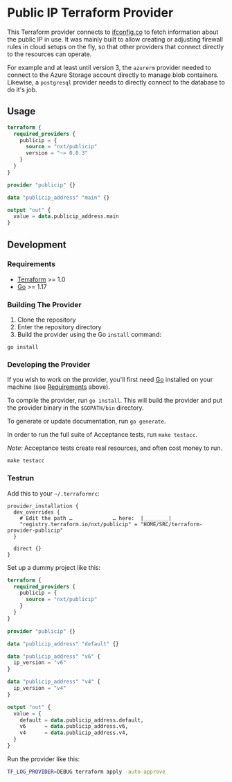 # Public IP Terraform Provider

This Terraform provider connects to [ifconfig.co](https://ifconfig.co) to fetch information about the public IP in use.
It was mainly built to allow creating or adjusting firewall rules in cloud setups on the fly,
so that other providers that connect directly to the resources can operate.

For example and at least until version 3,
the `azurerm` provider needed to connect to the Azure Storage account directly to manage blob containers.
Likewise, a `postgresql` provider needs to directly connect to the database to do it's job.

## Usage

```terraform
terraform {
  required_providers {
    publicip = {
      source = "nxt/publicip"
      version = "~> 0.0.3"
    }
  }
}

provider "publicip" {}

data "publicip_address" "main" {}

output "out" {
  value = data.publicip_address.main
}
```


## Development

### Requirements

- [Terraform](https://www.terraform.io/downloads.html) >= 1.0
- [Go](https://golang.org/doc/install) >= 1.17

### Building The Provider

1. Clone the repository
1. Enter the repository directory
1. Build the provider using the Go `install` command:

```shell
go install
```

### Developing the Provider

If you wish to work on the provider, you'll first need [Go](http://www.golang.org) installed on your machine (see [Requirements](#requirements) above).

To compile the provider, run `go install`.
This will build the provider and put the provider binary in the `$GOPATH/bin` directory.

To generate or update documentation, run `go generate`.

In order to run the full suite of Acceptance tests, run `make testacc`.

*Note:* Acceptance tests create real resources, and often cost money to run.

```shell
make testacc
```

### Testrun

Add this to your `~/.terraformrc`:

```hcl
provider_installation {
  dev_overrides {
    # Edit the path …             … here:  |________|
    "registry.terraform.io/nxt/publicip" = "HOME/SRC/terraform-provider-publicip"
  }

  direct {}
}
```

Set up a dummy project like this:

```terraform
terraform {
  required_providers {
    publicip = {
      source = "nxt/publicip"
    }
  }
}

provider "publicip" {}

data "publicip_address" "default" {}

data "publicip_address" "v6" {
  ip_version = "v6"
}

data "publicip_address" "v4" {
  ip_version = "v4"
}

output "out" {
  value = {
    default = data.publicip_address.default,
    v6      = data.publicip_address.v6,
    v4      = data.publicip_address.v4,
  }
}
```

Run the provider like this:

```bash
TF_LOG_PROVIDER=DEBUG terraform apply -auto-approve
```
